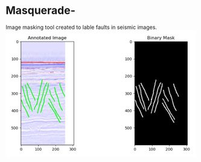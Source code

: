 # Masquerade-
Image masking tool created to lable faults in seismic images.
![Screenshot](masquerade_output.jpg)
